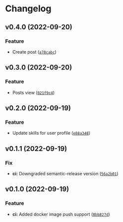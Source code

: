 # Changelog

<!--next-version-placeholder-->

## v0.4.0 (2022-09-20)
### Feature
* Create post ([`a78cabc`](https://github.com/dusan-madzarevic/dislinkt-profile/commit/a78cabc2fe29874615ef0a93acba8b4c4346bacc))

## v0.3.0 (2022-09-20)
### Feature
* Posts view ([`021f9c4`](https://github.com/dusan-madzarevic/dislinkt-profile/commit/021f9c44c6d78b5cc732354ae31b6eee0bce69a9))

## v0.2.0 (2022-09-19)
### Feature
* Update skills for user profile ([`e88a348`](https://github.com/dusan-madzarevic/dislinkt-profile/commit/e88a348cf8c4537a9f8ad0cb9e4480a58ee9f8f7))

## v0.1.1 (2022-09-19)
### Fix
* **ci:** Downgraded semantic-release version ([`56a2b01`](https://github.com/dusan-madzarevic/dislinkt-profile/commit/56a2b012500f0455dbf15082b704948c724868a3))

## v0.1.0 (2022-09-19)
### Feature
* **ci:** Added docker image push support ([`8bb827d`](https://github.com/dusan-madzarevic/dislinkt-profile/commit/8bb827d7f3df2f606ef0cc130ca8e6ef3adb6b6e))
